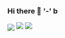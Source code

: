 ### Hi there 👋 '-'  b                         
    
<img align='center' src="http://mazassumnida.wtf/api/v2/generate_badge?boj=totoro5">
<img src="http://mazandi.herokuapp.com/api?handle=totoro5&theme=warm"/>
<a href="https://opgc.me/#/users/SuHyeonOk" target="_blank"><img src="https://api.opgc.me/githubs/users/SuHyeonOk/tag/?theme=basic" /></a>

<!--
**SuHyeonOk/SuHyeonOk** is a ✨ _special_ ✨ repository because its `README.md` (this file) appears on your GitHub profile.

Here are some ideas to get you started:

- 🔭 I’m currently working on ...
- 🌱 I’m currently learning ...
- 👯 I’m looking to collaborate on ...
- 🤔 I’m looking for help with ...
- 💬 Ask me about ...
- 📫 How to reach me: ...
- 😄 Pronouns: ...
- ⚡ Fun fact: ...
-->
